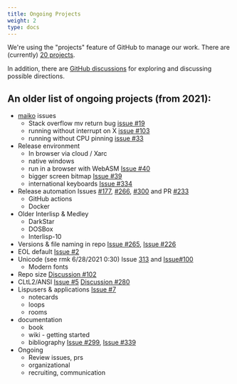 ```yaml
---
title: Ongoing Projects
weight: 2
type: docs
---
```


We're using the "projects" feature of GitHub to manage our work. There are (currently) [20 projects](https://github.com/orgs/Interlisp/projects).

In addition, there are [GitHub discussions](https://github.com/Interlisp/medley/discussions) for exploring and discussing possible directions.

## An older list of ongoing projects (from 2021):

* [maiko](https://github.com/Interlisp/medley/labels/maiko) issues
  * Stack overflow mv return bug [issue #19](https://github.com/Interlisp/medley/issues/19) 
  * running without interrupt on X [issue #103](https://github.com/Interlisp/medley/issues/103)
  * running without CPU pinning [issue #33](https://github.com/Interlisp/medley/issues/33)
* Release environment
  * In browser via cloud / Xarc
  * native windows
  * run in a browser with WebASM [Issue #40](https://github.com/Interlisp/medley/issues/40)
  * bigger screen bitmap [Issue #39](https://github.com/Interlisp/medley/issues/39)
  * international keyboards [Issue #334](https://github.com/Interlisp/medley/issues/334)
* Release automation Issues [#177](https://github.com/Interlisp/medley/issues/177), [#266](https://github.com/Interlisp/medley/issues/266), [#300](https://github.com/Interlisp/medley/issues/300) and PR [#233](https://github.com/Interlisp/medley/pull/233)
  * GitHub actions
  * Docker
* Older Interlisp & Medley
  * DarkStar
  * DOSBox
  * Interlisp-10
* Versions & file naming in repo [Issue #265](https://github.com/Interlisp/medley/issues/265), 
[Issue #226](https://github.com/Interlisp/medley/issues/226) 
* EOL default [Issue #2](https://github.com/Interlisp/medley/issues/2)
* Unicode (see rmk 6/28/2021 0:30) Issue [313](https://github.com/Interlisp/medley/issues/313) and [Issue#100](https://github.com/Interlisp/medley/issues/100)
  * Modern fonts
* Repo size [Discussion #102](https://github.com/Interlisp/medley/discussions/102)
* CLtL2/ANSI [Issue #5](https://github.com/Interlisp/medley/issues/5) [Discussion #280](https://github.com/Interlisp/medley/discussions/280)
* Lispusers & applications [Issue #7](https://github.com/Interlisp/medley/issues/7)
  * notecards
  * loops
  * rooms
* documentation
  * book
  * wiki - getting started
  * bibliography [Issue #299](https://github.com/Interlisp/medley/issues/299), [Issue #339](https://github.com/Interlisp/medley/issues/339)
* Ongoing
  * Review issues, prs
  * organizational
  * recruiting, communication
